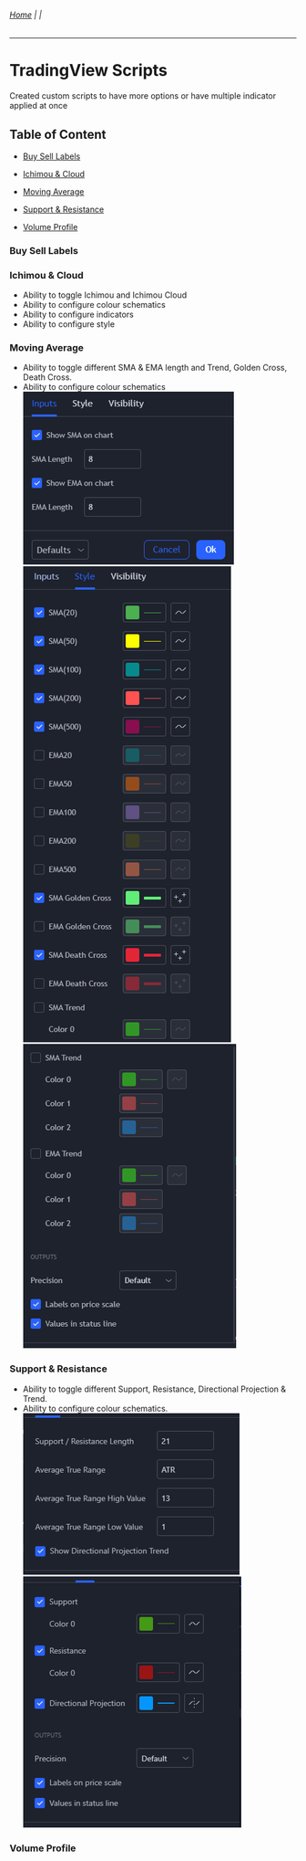 ###### [Home](https://github.com/RyKaj/PineScript/blob/master/README.md) |  |
------------

  

# TradingView Scripts

  

Created custom scripts to have more options or have multiple indicator applied at once

  

## Table of Content

- [Buy Sell Labels](#bsl)

- [Ichimou & Cloud](#ic)

- [Moving Average](#ma)

- [Support & Resistance](#sr)

- [Volume Profile](#vp)

  

<a  name="bsl"  />

### Buy Sell Labels

  

<a  name="ic"  />

### Ichimou & Cloud
- Ability to toggle Ichimou and Ichimou Cloud
- Ability to configure colour schematics
- Ability to configure indicators
- Ability to configure style

<a  name="ma"  />

### Moving Average
- Ability to toggle different SMA & EMA length and Trend, Golden Cross, Death Cross. 
- Ability to configure colour schematics 
<kbd>![](image/MAInput.PNG)</kbd><br />
<kbd>![](image/MAStyle1.PNG)</kbd><br />
<kbd>![](image/MAStyle2.PNG)</kbd><br />
  

<a  name="sr"  />

### Support & Resistance
- Ability to toggle different Support, Resistance, Directional Projection & Trend. 
- Ability to configure colour schematics.
<kbd>![](image/SRInput.PNG)</kbd><br />
<kbd>![](image/SRStyle.PNG)</kbd><br />

<a  name="vp"  />

### Volume Profile